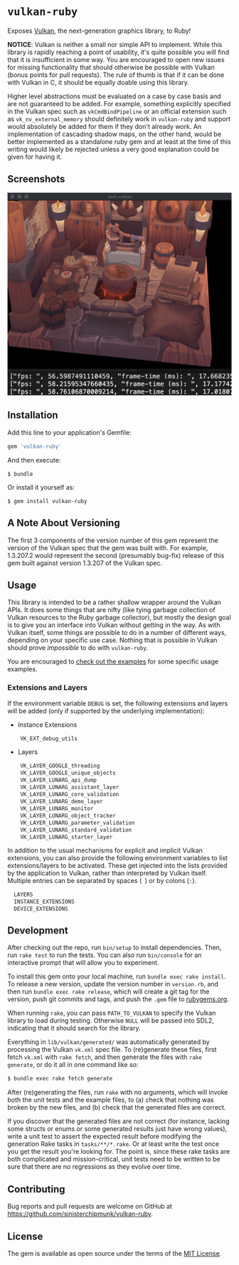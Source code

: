 # `vulkan-ruby`

Exposes [Vulkan](https://www.khronos.org/vulkan/), the next-generation graphics library, to Ruby!

**NOTICE**: Vulkan is neither a small nor simple API to implement. While this library is rapidly reaching a point of usability, it's quite possible you will find that it is insufficient in some way. You are encouraged to open new issues for missing functionality that should otherwise be possible with Vulkan (bonus points for pull requests). The rule of thumb is that if it can be done with Vulkan in C, it should be equally doable using this library.

Higher level abstractions must be evaluated on a case by case basis and are not guaranteed to be added. For example, something explicitly specified in the Vulkan spec such as `vkCmdBindPipeline` or an official extension such as `vk_nv_external_memory` should definitely work in `vulkan-ruby` and support would absolutely be added for them if they don't already work. An implementation of cascading shadow maps, on the other hand, would be better implemented as a standalone ruby gem and at least at the time of this writing would likely be rejected unless a very good explanation could be given for having it.

## Screenshots

![VT10 - Multisampling - Viking Room](https://github.com/sinisterchipmunk/vulkan-ruby/blob/master/examples/screenshots/vt10-viking_room.png)


## Installation

Add this line to your application's Gemfile:

```ruby
gem 'vulkan-ruby'
```

And then execute:

    $ bundle

Or install it yourself as:

    $ gem install vulkan-ruby


## A Note About Versioning

The first 3 components of the version number of this gem represent the version
of the Vulkan spec that the gem was built with. For example, 1.3.207.2 would
represent the second (presumably bug-fix) release of this gem built against
version 1.3.207 of the Vulkan spec.


## Usage

This library is intended to be a rather shallow wrapper around the Vulkan APIs. It does some things that are nifty (like tying garbage collection of Vulkan resources to the Ruby garbage collector), but mostly the design goal is to give you an interface into Vulkan without getting in the way. As with Vulkan itself, some things are possible to do in a number of different ways, depending on your specific use case. Nothing that is possible in Vulkan should prove _impossible_ to do with `vulkan-ruby`.

You are encouraged to [check out the examples](https://github.com/sinisterchipmunk/vulkan-ruby/tree/master/examples/) for some specific usage examples.

### Extensions and Layers

If the environment variable `DEBUG` is set, the following extensions and layers will be added (only if supported by the underlying implementation):

* Instance Extensions

```
    VK_EXT_debug_utils
```

* Layers

```
    VK_LAYER_GOOGLE_threading
    VK_LAYER_GOOGLE_unique_objects
    VK_LAYER_LUNARG_api_dump
    VK_LAYER_LUNARG_assistant_layer
    VK_LAYER_LUNARG_core_validation
    VK_LAYER_LUNARG_demo_layer
    VK_LAYER_LUNARG_monitor
    VK_LAYER_LUNARG_object_tracker
    VK_LAYER_LUNARG_parameter_validation
    VK_LAYER_LUNARG_standard_validation
    VK_LAYER_LUNARG_starter_layer
```

In addition to the usual mechanisms for explicit and implicit Vulkan extensions, you can also provide the following environment variables to list extensions/layers to be activated. These get injected into the lists provided by the application to Vulkan, rather than interpreted by Vulkan itself. Multiple entries can be separated by spaces (` `) or by colons (`:`).

      LAYERS
      INSTANCE_EXTENSIONS
      DEVICE_EXTENSIONS


## Development

After checking out the repo, run `bin/setup` to install dependencies. Then, run `rake test` to run the tests. You can also run `bin/console` for an interactive prompt that will allow you to experiment.

To install this gem onto your local machine, run `bundle exec rake install`. To release a new version, update the version number in `version.rb`, and then run `bundle exec rake release`, which will create a git tag for the version, push git commits and tags, and push the `.gem` file to [rubygems.org](https://rubygems.org).

When running `rake`, you can pass `PATH_TO_VULKAN` to specify the Vulkan library to load during testing. Otherwise `NULL` will be passed into SDL2, indicating that it should search for the library.

Everything in `lib/vulkan/generated/` was automatically generated by processing the Vulkan `vk.xml` spec file. To (re)generate these files, first fetch `vk.xml` with `rake fetch`, and then generate the files with `rake generate`, or do it all in one command like so:

```bash
$ bundle exec rake fetch generate
```

After (re)generating the files, run `rake` with no arguments, which will invoke both the unit tests and the example files, to (a) check that nothing was broken by the new files, and (b) check that the generated files are correct.

If you discover that the generated files are not correct (for instance, lacking some structs or enums or some generated results just have wrong values), write a unit test to assert the expected result before modifying the generation Rake tasks in `tasks/**/*.rake`. Or at least write the test once you get the result you're looking for. The point is, since these rake tasks are both complicated and mission-critical, unit tests need to be written to be sure that there are no regressions as they evolve over time.

## Contributing

Bug reports and pull requests are welcome on GitHub at https://github.com/sinisterchipmunk/vulkan-ruby.

## License

The gem is available as open source under the terms of the [MIT License](https://opensource.org/licenses/MIT).
